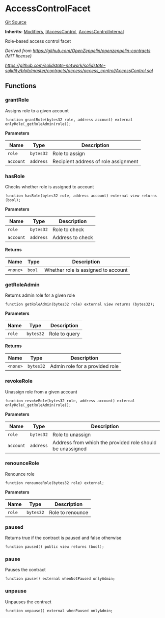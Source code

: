 # AccessControlFacet
[Git Source](https://github.com/ubiquity/ubiquity-dollar/blob/10739ec9952bac4f588bde7bc4ca191d941f1dc7/src/dollar/facets/AccessControlFacet.sol)

**Inherits:**
[Modifiers](/src/dollar/libraries/LibAppStorage.sol/contract.Modifiers.md), [IAccessControl](/src/dollar/interfaces/IAccessControl.sol/interface.IAccessControl.md), [AccessControlInternal](/src/dollar/access/AccessControlInternal.sol/abstract.AccessControlInternal.md)

Role-based access control facet

*Derived from https://github.com/OpenZeppelin/openzeppelin-contracts (MIT license)*

*https://github.com/solidstate-network/solidstate-solidity/blob/master/contracts/access/access_control/AccessControl.sol*


## Functions
### grantRole

Assigns role to a given account


```solidity
function grantRole(bytes32 role, address account) external onlyRole(_getRoleAdmin(role));
```
**Parameters**

|Name|Type|Description|
|----|----|-----------|
|`role`|`bytes32`|Role to assign|
|`account`|`address`|Recipient address of role assignment|


### hasRole

Checks whether role is assigned to account


```solidity
function hasRole(bytes32 role, address account) external view returns (bool);
```
**Parameters**

|Name|Type|Description|
|----|----|-----------|
|`role`|`bytes32`|Role to check|
|`account`|`address`|Address to check|

**Returns**

|Name|Type|Description|
|----|----|-----------|
|`<none>`|`bool`|Whether role is assigned to account|


### getRoleAdmin

Returns admin role for a given role


```solidity
function getRoleAdmin(bytes32 role) external view returns (bytes32);
```
**Parameters**

|Name|Type|Description|
|----|----|-----------|
|`role`|`bytes32`|Role to query|

**Returns**

|Name|Type|Description|
|----|----|-----------|
|`<none>`|`bytes32`|Admin role for a provided role|


### revokeRole

Unassign role from a given account


```solidity
function revokeRole(bytes32 role, address account) external onlyRole(_getRoleAdmin(role));
```
**Parameters**

|Name|Type|Description|
|----|----|-----------|
|`role`|`bytes32`|Role to unassign|
|`account`|`address`|Address from which the provided role should be unassigned|


### renounceRole

Renounce role


```solidity
function renounceRole(bytes32 role) external;
```
**Parameters**

|Name|Type|Description|
|----|----|-----------|
|`role`|`bytes32`|Role to renounce|


### paused

Returns true if the contract is paused and false otherwise


```solidity
function paused() public view returns (bool);
```

### pause

Pauses the contract


```solidity
function pause() external whenNotPaused onlyAdmin;
```

### unpause

Unpauses the contract


```solidity
function unpause() external whenPaused onlyAdmin;
```

